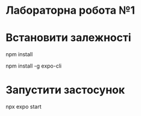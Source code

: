 # Лабораторна робота №1


# Встановити залежності
npm install

npm install -g expo-cli

# Запустити застосунок
npx expo start
```
